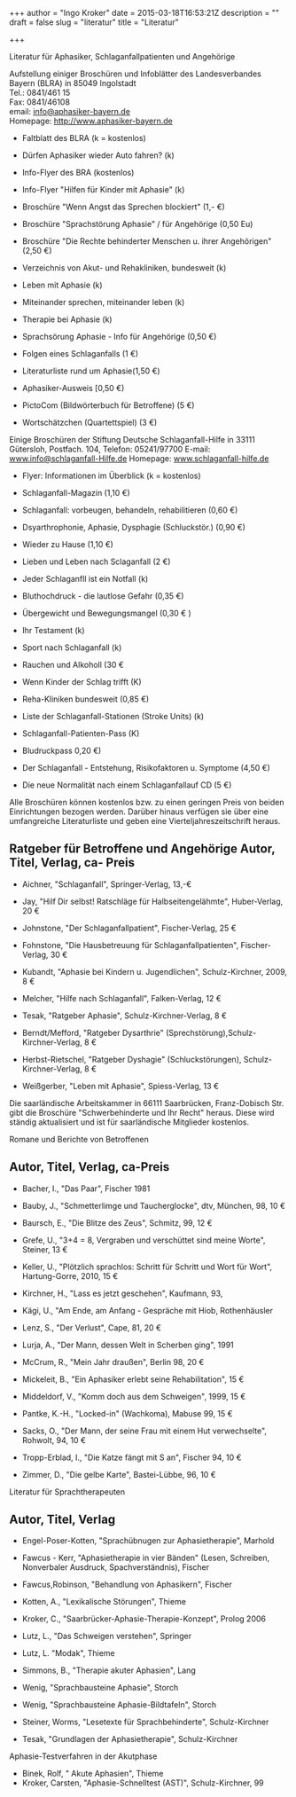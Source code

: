 +++
author = "Ingo Kroker"
date = 2015-03-18T16:53:21Z
description = ""
draft = false
slug = "literatur"
title = "Literatur"

+++

Literatur für Aphasiker, Schlaganfallpatienten und Angehörige

Aufstellung einiger Broschüren und Infoblätter des Landesverbandes Bayern (BLRA) in 85049 Ingolstadt<br>
Tel.: 0841/461 15<br>
Fax: 0841/46108<br>
email: <info@aphasiker-bayern.de><br>
Homepage: <http://www.aphasiker-bayern.de>


-  Faltblatt des BLRA (k = kostenlos)
-  Dürfen Aphasiker wieder Auto fahren? (k)

-  Info-Flyer des BRA (kostenlos)
-  Info-Flyer "Hilfen für Kinder mit Aphasie" (k)

-  Broschüre "Wenn Angst das Sprechen blockiert" (1,- €)
-  Broschüre "Sprachstörung Aphasie" / für Angehörige (0,50 Eu)

-  Broschüre "Die Rechte behinderter Menschen u. ihrer Angehörigen" (2,50 €)
-  Verzeichnis von Akut- und Rehakliniken, bundesweit (k)

-  Leben mit Aphasie (k)
-  Miteinander sprechen, miteinander leben (k)

- Therapie bei Aphasie (k)
- Sprachsörung Aphasie - Info für Angehörige (0,50 €)

- Folgen eines Schlaganfalls (1 €)
- Literaturliste rund um Aphasie(1,50 €)

- Aphasiker-Ausweis [0,50 €)
- PictoCom (Bildwörterbuch für Betroffene) (5 €)
- Wortschätzchen (Quartettspiel) (3 €)



Einige Broschüren der Stiftung Deutsche Schlaganfall-Hilfe in 33111 Gütersloh, Postfach. 104,   Telefon: 05241/97700
E-mail: www.info@schlaganfall-Hilfe.de   Homepage: www.schlaganfall-hilfe.de

- Flyer: Informationen im Überblick (k = kostenlos)
- Schlaganfall-Magazin (1,10 €)

- Schlaganfall: vorbeugen, behandeln, rehabilitieren (0,60 €)
- Dsyarthrophonie, Aphasie, Dysphagie (Schluckstör.) (0,90 €)

- Wieder zu Hause (1,10 €)
- Lieben und Leben nach Sclaganfall (2 €)

- Jeder Schlaganfll ist ein Notfall (k)
- Bluthochdruck - die lautlose Gefahr (0,35 €)
- Übergewicht und Bewegungsmangel (0,30 € )

- Ihr Testament  (k)
- Sport nach Schlaganfall (k)

- Rauchen und Alkoholl (30 €
- Wenn Kinder der Schlag trifft (K)

- Reha-Kliniken bundesweit (0,85 €)
- Liste der Schlaganfall-Stationen (Stroke Units) (k)

- Schlaganfall-Patienten-Pass (K)
- Bludruckpass 0,20 €)

- Der Schlaganfall - Entstehung, Risikofaktoren u. Symptome (4,50 €)
- Die neue Normalität nach einem Schlaganfallauf CD (5 €)


Alle Broschüren können kostenlos bzw. zu einen geringen Preis von beiden Einrichtungen bezogen werden. Darüber hinaus verfügen sie über eine umfangreiche Literaturliste und geben eine Vierteljahreszeitschrift heraus.

 

Ratgeber für Betroffene und Angehörige
Autor, Titel, Verlag, ca- Preis
-------------------------------------------------------------------------------------------------
- Aichner, "Schlaganfall", Springer-Verlag, 13,-€
- Jay,  "Hilf Dir selbst! Ratschläge für Halbseitengelähmte", Huber-Verlag, 20 €

- Johnstone, "Der Schlaganfallpatient", Fischer-Verlag, 25 €
- Fohnstone, "Die Hausbetreuung für Schlaganfallpatienten", Fischer-Verlag, 30 €

- Kubandt, "Aphasie bei Kindern u. Jugendlichen", Schulz-Kirchner, 2009, 8 €
- Melcher, "Hilfe nach Schlaganfall", Falken-Verlag, 12 €

- Tesak, "Ratgeber Aphasie", Schulz-Kirchner-Verlag, 8 €
- Berndt/Mefford, "Ratgeber Dysarthrie" (Sprechstörung),Schulz-Kirchner-Verlag, 8 €

- Herbst-Rietschel, "Ratgeber Dyshagie" (Schluckstörungen), Schulz-Kirchner-Verlag, 8 €
- Weißgerber, "Leben mit Aphasie", Spiess-Verlag, 13 €  

Die saarländische Arbeitskammer in 66111 Saarbrücken, Franz-Dobisch Str. gibt die Broschüre "Schwerbehinderte und Ihr Recht" heraus. Diese wird ständig aktualisiert und ist für saarländische Mitglieder kostenlos.


Romane und Berichte von Betroffenen

Autor, Titel, Verlag, ca-Preis
--------------------------------------------------------------------------------------------------

- Bacher, I., "Das Paar", Fischer 1981
- Bauby, J., "Schmetterlimge und Taucherglocke", dtv, München, 98, 10 €
- Baursch, E., "Die Blitze des Zeus", Schmitz, 99, 12 €

- Grefe, U., "3+4 = 8, Vergraben und verschüttet sind meine Worte", Steiner, 13 €
- Keller, U., "Plötzlich sprachlos: Schritt für Schritt und Wort für Wort", Hartung-Gorre, 2010, 15 €

- Kirchner, H., "Lass es jetzt geschehen", Kaufmann, 93,
- Kägi, U., "Am Ende, am Anfang - Gespräche mit Hiob, Rothenhäusler

- Lenz, S., "Der Verlust", Cape, 81, 20 €
- Lurja, A., "Der Mann, dessen Welt in Scherben ging", 1991

- McCrum, R., "Mein Jahr draußen", Berlin 98, 20 €
- Mickeleit, B., "Ein Aphasiker erlebt seine Rehabilitation", 15 €

- Middeldorf, V., "Komm doch aus dem Schweigen", 1999, 15 €
- Pantke, K.-H., "Locked-in" (Wachkoma), Mabuse 99, 15 €

- Sacks, O., "Der Mann, der seine Frau mit einem Hut verwechselte", Rohwolt, 94, 10 €
- Tropp-Erblad, I., "Die Katze fängt mit S an", Fischer 94, 10 €
- Zimmer, D., "Die gelbe Karte", Bastei-Lübbe, 96, 10 €

 



Literatur für Sprachtherapeuten

Autor, Titel, Verlag
---------------------------------------------------------------------------------------------------

- Engel-Poser-Kotten, "Sprachübnugen zur Aphasietherapie", Marhold
- Fawcus - Kerr, "Aphasietherapie in vier Bänden"
(Lesen, Schreiben, Nonverbaler Ausdruck, Spachverständnis), Fischer

- Fawcus,Robinson, "Behandlung von Aphasikern", Fischer
- Kotten, A., "Lexikalische Störungen", Thieme
- Kroker, C., "Saarbrücker-Aphasie-Therapie-Konzept", Prolog 2006
- Lutz, L., "Das Schweigen verstehen", Springer
- Lutz, L. "Modak", Thieme
- Simmons, B., "Therapie akuter Aphasien", Lang
- Wenig, "Sprachbausteine Aphasie", Storch
- Wenig, "Sprachbausteine Aphasie-Bildtafeln", Storch
- Steiner, Worms, "Lesetexte für Sprachbehinderte", Schulz-Kirchner
- Tesak, "Grundlagen der Aphasietherapie", Schulz-Kirchner

 

Aphasie-Testverfahren in der Akutphase

- Binek, Rolf, " Akute Aphasien", Thieme
- Kroker, Carsten, "Aphasie-Schnelltest (AST)", Schulz-Kirchner, 99

